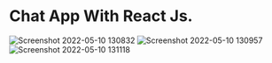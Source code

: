 <h1>Chat App With React Js.</h1>

![Screenshot 2022-05-10 130832](https://user-images.githubusercontent.com/56519178/167685024-87e86420-7aee-4c62-9d61-ea7ba1e0cbf2.jpg)
![Screenshot 2022-05-10 130957](https://user-images.githubusercontent.com/56519178/167685318-9c95ea04-74f1-49f1-80eb-b2f7433ca995.jpg)
![Screenshot 2022-05-10 131118](https://user-images.githubusercontent.com/56519178/167685546-c7c6b927-1371-425a-80d6-94212e55af87.jpg)
